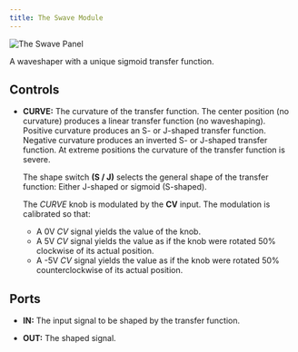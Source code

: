 ```yaml
---
title: The Swave Module
---
```

<img class="panel" src="panel.svg" alt="The Swave Panel" />

A waveshaper with a unique sigmoid transfer function.

## Controls
- **CURVE:**
    The curvature of the transfer function.
    The center position (no curvature)
    produces a linear transfer function
    (no waveshaping).
    Positive curvature produces
    an S- or J-shaped transfer function.
    Negative curvature produces
    an inverted S- or J-shaped transfer function.
    At extreme positions the curvature
    of the transfer function is severe.

    The shape switch **(S / J)**
    selects the general shape
    of the transfer function:
    Either J-shaped or sigmoid (S-shaped).

    The _CURVE_ knob is modulated by the **CV** input.
    The modulation is calibrated so that:
    - A 0V _CV_ signal yields the value of the knob.
    - A 5V _CV_ signal yields the value
        as if the knob were rotated 50%
        clockwise
        of its actual position.
    - A -5V _CV_ signal yields the value
        as if the knob were rotated 50%
        counterclockwise
        of its actual position.

## Ports

- **IN:**
    The input signal to be shaped
    by the transfer function.

- **OUT:**
    The shaped signal.
